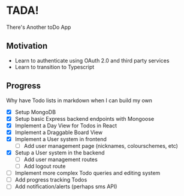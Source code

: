 # TADA!

There's Another toDo App

## Motivation

- Learn to authenticate using OAuth 2.0 and third party services
- Learn to transition to Typescript

## Progress

Why have Todo lists in markdown when I can build my own

- [x] Setup MongoDB
- [x] Setup basic Express backend endpoints with Mongoose
- [x] Implement a Day View for Todos in React
- [x] Implement a Draggable Board View
- [x] Implement a User system in frontend
  - [ ] Add user management page (nicknames, colourschemes, etc)
- [x] Setup a User system in the backend
  - [ ] Add user management routes
  - [ ] Add logout route
- [ ] Implement more complex Todo queries and editing system
- [ ] Add progress tracking Todos
- [ ] Add notification/alerts (perhaps sms API)
